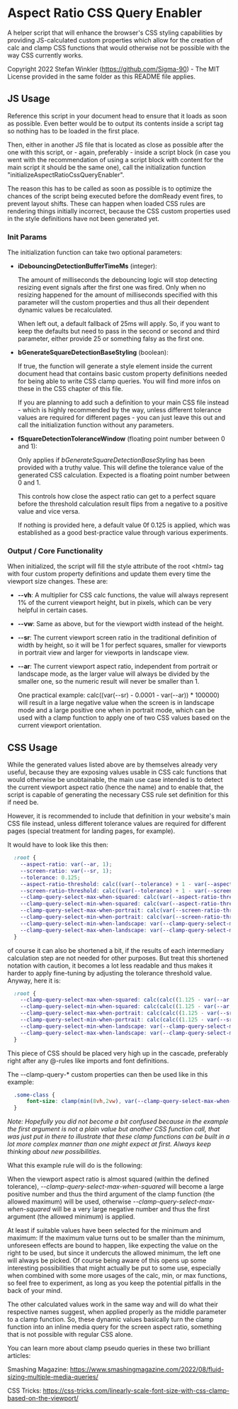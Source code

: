 # Aspect Ratio CSS Query Enabler

A helper script that will enhance the browser's CSS styling capabilities by providing JS-calculated custom properties which allow for the creation of calc and clamp CSS functions that would otherwise not be possible with the way CSS currently works.

Copyright 2022 Stefan Winkler (<https://github.com/Sigma-90>) - The MIT License provided in the same folder as this README file applies.
  
## JS Usage

Reference this script in your document head to ensure that it loads as soon as possible. Even better would be to output its contents inside a script tag so nothing has to be loaded in the first place.
  
Then, either in another JS file that is located as close as possible after the one with this script, or - again, preferably - inside a script block (in case you went with the recommendation of using a script block with content for the main script it should be the same one), call the initialization function "initializeAspectRatioCssQueryEnabler".
  
The reason this has to be called as soon as possible is to optimize the chances of the script being executed before the domReady event fires, to prevent layout shifts. These can happen when loaded CSS rules are rendering things initially incorrect, because the CSS custom properties used in the style definitions have not been generated yet.
  
### Init Params  
  
The initialization function can take two optional parameters:

* **iDebouncingDetectionBufferTimeMs** (integer):

  The amount of milliseconds the debouncing logic will stop detecting resizing event signals after the first one was fired. Only when no resizing happened for the amount of milliseconds specified with this parameter will the custom properties and thus all their dependent dynamic values be recalculated.

  When left out, a default fallback of 25ms will apply. So, if you want to keep the defaults but need to pass in the second or second and third parameter, either provide 25 or something falsy as the first one.

* **bGenerateSquareDetectionBaseStyling** (boolean):

  If true, the function will generate a style element inside the current document head that contains basic custom property definitions needed for being able to write CSS clamp queries. You will find more infos on these in the CSS chapter of this file.

  If you are planning to add such a definition to your main CSS file instead - which is highly recommended by the way, unless different tolerance values are required for different pages - you can just leave this out and call the initialization function without any parameters.

* **fSquareDetectionToleranceWindow** (floating point number between 0 and 1):

  Only applies if *bGenerateSquareDetectionBaseStyling* has been provided with a truthy value. This will define the tolerance value of the generated CSS calculation. Expected is a floating point number between 0 and 1.

  This controls how close the aspect ratio can get to a perfect square before the threshold calculation result flips from a negative to a positive value and vice versa.

  If nothing is provided here, a default value 0f 0.125 is applied, which was established as a good best-practice value through various experiments.

### Output / Core Functionality

When initialized, the script will fill the style attribute of the root &lt;html&gt; tag with four custom property definitions and update them every time the viewport size changes. These are:
  
* **--vh**:
  A multiplier for CSS calc functions, the value will always represent 1% of the current viewport height, but in pixels, which can be very helpful in certain cases.
  
* **--vw**:
  Same as above, but for the viewport width instead of the height.

* **--sr**:
  The current viewport screen ratio in the traditional definition of width by height, so it will be 1 for perfect squares, smaller for viewports in portrait view and larger for viewports in landscape view.
  
* **--ar**:
  The current viewport aspect ratio, independent from portrait or landscape mode, as the larger value will always be divided by the smaller one, so the numeric result will never be smaller than 1.

  One practical example: calc((var(--sr) - 0.0001 - var(--ar)) * 100000) will result in a large negative value when the screen is in landscape mode and a large positive one when in portrait mode, which can be used with a clamp function to apply one of two CSS values based on the current viewport orientation.

## CSS Usage

  While the generated values listed above are by themselves already very useful, because they are exposing values usable in CSS calc functions that would otherwise be unobtainable, the main use case intended is to detect the current viewport aspect ratio (hence the name) and to enable that, the script is capable of generating the necessary CSS rule set definition for this if need be.
  
  However, it is recommended to include that definition in your website's main CSS file instead, unless different tolerance values are required for different pages (special treatment for landing pages, for example).
  
  It would have to look like this then:
  
  ```css
    :root {
      --aspect-ratio: var(--ar, 1);
      --screen-ratio: var(--sr, 1);
      --tolerance: 0.125;
      --aspect-ratio-threshold: calc((var(--tolerance) + 1 - var(--aspect-ratio)) * 100000);
      --screen-ratio-threshold: calc((var(--tolerance) + 1 - var(--screen-ratio)) * 100000);
      --clamp-query-select-max-when-squared: calc(var(--aspect-ratio-threshold) * 1rem);
      --clamp-query-select-min-when-squared: calc(var(--aspect-ratio-threshold) * -1rem);
      --clamp-query-select-max-when-portrait: calc(var(--screen-ratio-threshold) * 1rem);
      --clamp-query-select-min-when-portrait: calc(var(--screen-ratio-threshold) * -1rem);
      --clamp-query-select-min-when-landscape: var(--clamp-query-select-max-when-portrait);
      --clamp-query-select-max-when-landscape: var(--clamp-query-select-min-when-portrait);
    }
  ```
  
  of course it can also be shortened a bit, if the results of each intermediary calculation step are not needed for other purposes. But treat this shortened notation with caution, it becomes a lot less readable and thus makes it harder to apply fine-tuning by adjusting the tolerance threshold value. Anyway, here it is:
  
  ```css
    :root {
      --clamp-query-select-max-when-squared: calc(calc((1.125 - var(--ar, 1)) * 100000) * 1rem);
      --clamp-query-select-min-when-squared: calc(calc((1.125 - var(--ar, 1)) * 100000) * -1rem);
      --clamp-query-select-max-when-portrait: calc(calc((1.125 - var(--sr, 1)) * 100000) * 1rem);
      --clamp-query-select-min-when-portrait: calc(calc((1.125 - var(--sr, 1)) * 100000) * -1rem);
      --clamp-query-select-min-when-landscape: var(--clamp-query-select-max-when-portrait);
      --clamp-query-select-max-when-landscape: var(--clamp-query-select-min-when-portrait);
    }
  ```
  
  This piece of CSS should be placed very high up in the cascade, preferably right after any @-rules like imports and font definitions.
  
  The --clamp-query-* custom properties can then be used like in this example:
  
  ```css
    .some-class {
        font-size: clamp(min(8vh,2vw), var(--clamp-query-select-max-when-squared), 4rem); 
    }
  ```

  *Note: Hopefully you did not become a bit confused because in the example the first argument is not a plain value but another CSS function call, that was just put in there to illustrate that these clamp functions can be built in a lot more complex manner than one might expect at first. Always keep thinking about new possibilities.*

  What this example rule will do is the following:

  When the viewport aspect ratio is almost squared (within the defined tolerance), *--clamp-query-select-max-when-squared* will become a large positive number and thus the third argument of the clamp function (the allowed maximum) will be used, otherwise *--clamp-query-select-max-when-squared* will be a very large negative number and thus the first argument (the allowed minimum) is applied.

  At least if suitable values have been selected for the minimum and maximum: If the maximum value turns out to be smaller than the minimum, unforeseen effects are bound to happen, like expecting the value on the right to be used, but since it undercuts the allowed minimum, the left one will always be picked. Of course being aware of this opens up some interesting possibilities that might actually be put to some use, especially when combined with some more usages of the calc, min, or max functions, so feel free to experiment, as long as you keep the potential pitfalls in the back of your mind.

  The other calculated values work in the same way and will do what their respective names suggest, when applied properly as the middle parameter to a clamp function. So, these dynamic values basically turn the clamp function into an inline media query for the screen aspect ratio, something that is not possible with regular CSS alone.

  You can learn more about clamp pseudo queries in these two brilliant articles:

  Smashing Magazine: <https://www.smashingmagazine.com/2022/08/fluid-sizing-multiple-media-queries/>

  CSS Tricks: <https://css-tricks.com/linearly-scale-font-size-with-css-clamp-based-on-the-viewport/>

